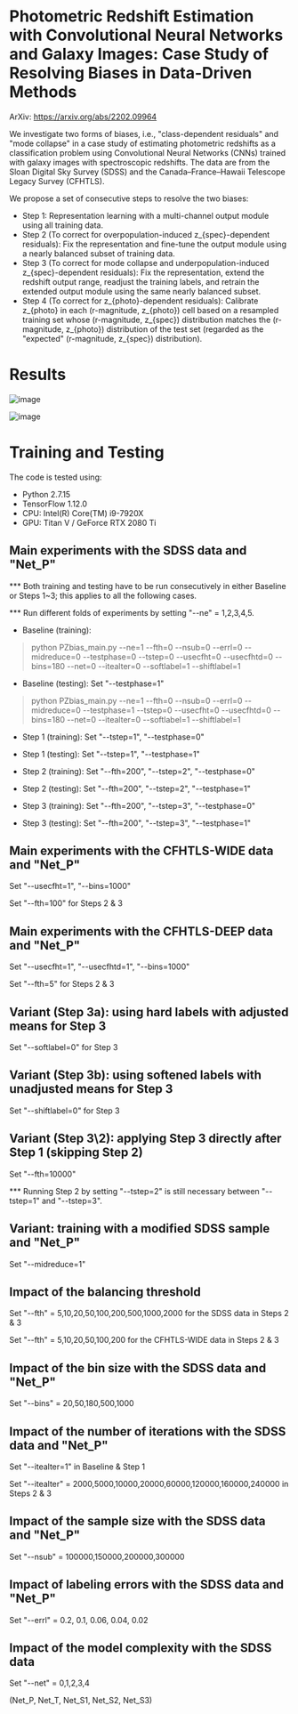 # Photometric Redshift Estimation with Convolutional Neural Networks and Galaxy Images: Case Study of Resolving Biases in Data-Driven Methods

ArXiv: https://arxiv.org/abs/2202.09964

We investigate two forms of biases, i.e., "class-dependent residuals" and "mode collapse" in a case study of estimating photometric redshifts as a classification problem using Convolutional Neural Networks (CNNs) trained with galaxy images with spectroscopic redshifts. The data are from the Sloan Digital Sky Survey (SDSS) and the Canada–France–Hawaii Telescope Legacy Survey (CFHTLS).

We propose a set of consecutive steps to resolve the two biases:
- Step 1: Representation learning with a multi-channel output module using all training data.
- Step 2 (To correct for overpopulation-induced z_{spec}-dependent residuals): Fix the representation and fine-tune the output module using a nearly balanced subset of training data.
- Step 3 (To correct for mode collapse and underpopulation-induced z_{spec}-dependent residuals): Fix the representation, extend the redshift output range, readjust the training labels, and retrain the extended output module using the same nearly balanced subset.
- Step 4 (To correct for z_{photo}-dependent residuals): Calibrate z_{photo} in each (r-magnitude, z_{photo}) cell based on a resampled training set whose (r-magnitude, z_{spec}) distribution matches the (r-magnitude, z_{photo}) distribution of the test set (regarded as the "expected" (r-magnitude, z_{spec}) distribution).


# Results

![image](https://github.com/QiufanLin/PZbias/main/delz_compare_new2.png)

![image](https://github.com/QiufanLin/PZbias/main/SDSSresP_new2.png)


# Training and Testing

The code is tested using: 
- Python 2.7.15
- TensorFlow 1.12.0
- CPU: Intel(R) Core(TM) i9-7920X
- GPU: Titan V / GeForce RTX 2080 Ti


## Main experiments with the SDSS data and "Net_P"

*** Both training and testing have to be run consecutively in either Baseline or Steps 1~3; this applies to all the following cases.

*** Run different folds of experiments by setting "--ne" = 1,2,3,4,5.

- Baseline (training):
> python PZbias_main.py --ne=1 --fth=0 --nsub=0 --errl=0 --midreduce=0 --testphase=0 --tstep=0 --usecfht=0 --usecfhtd=0 --bins=180 --net=0 --itealter=0 --softlabel=1 --shiftlabel=1

- Baseline (testing):
Set "--testphase=1"
> python PZbias_main.py --ne=1 --fth=0 --nsub=0 --errl=0 --midreduce=0 --testphase=1 --tstep=0 --usecfht=0 --usecfhtd=0 --bins=180 --net=0 --itealter=0 --softlabel=1 --shiftlabel=1

- Step 1 (training):
Set "--tstep=1", "--testphase=0"

- Step 1 (testing):
Set "--tstep=1", "--testphase=1"

- Step 2 (training):
Set "--fth=200", "--tstep=2", "--testphase=0"

- Step 2 (testing):
Set "--fth=200", "--tstep=2", "--testphase=1"

- Step 3 (training):
Set "--fth=200", "--tstep=3", "--testphase=0"

- Step 3 (testing):
Set "--fth=200", "--tstep=3", "--testphase=1"


## Main experiments with the CFHTLS-WIDE data and "Net_P"

Set "--usecfht=1", "--bins=1000"

Set "--fth=100" for Steps 2 & 3


## Main experiments with the CFHTLS-DEEP data and "Net_P"

Set "--usecfht=1", "--usecfhtd=1", "--bins=1000"

Set "--fth=5" for Steps 2 & 3


## Variant (Step 3a): using hard labels with adjusted means for Step 3

Set "--softlabel=0" for Step 3


## Variant (Step 3b): using softened labels with unadjusted means for Step 3

Set "--shiftlabel=0" for Step 3


## Variant (Step 3\2): applying Step 3 directly after Step 1 (skipping Step 2)

Set "--fth=10000"

*** Running Step 2 by setting "--tstep=2" is still necessary between "--tstep=1" and "--tstep=3".


## Variant: training with a modified SDSS sample and "Net_P"

Set "--midreduce=1"


## Impact of the balancing threshold

Set "--fth" = 5,10,20,50,100,200,500,1000,2000 for the SDSS data in Steps 2 & 3

Set "--fth" = 5,10,20,50,100,200 for the CFHTLS-WIDE data in Steps 2 & 3


## Impact of the bin size with the SDSS data and "Net_P"

Set "--bins" = 20,50,180,500,1000


## Impact of the number of iterations with the SDSS data and "Net_P"

Set "--itealter=1" in Baseline & Step 1

Set "--itealter" = 2000,5000,10000,20000,60000,120000,160000,240000 in Steps 2 & 3


## Impact of the sample size with the SDSS data and "Net_P"

Set "--nsub" = 100000,150000,200000,300000


## Impact of labeling errors with the SDSS data and "Net_P"

Set "--errl" = 0.2, 0.1, 0.06, 0.04, 0.02


## Impact of the model complexity with the SDSS data

Set "--net" = 0,1,2,3,4

(Net_P, Net_T, Net_S1, Net_S2, Net_S3)


